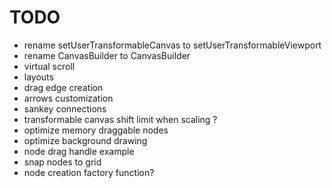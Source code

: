 # TODO

- rename setUserTransformableCanvas to setUserTransformableViewport
- rename CanvasBuilder to CanvasBuilder
- virtual scroll
- layouts
- drag edge creation
- arrows customization
- sankey connections
- transformable canvas shift limit when scaling ?
- optimize memory draggable nodes
- optimize background drawing
- node drag handle example
- snap nodes to grid
- node creation factory function?
